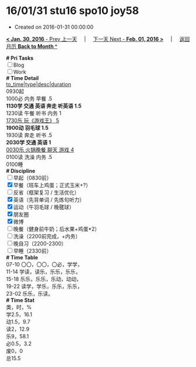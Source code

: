 # 16/01/31 stu16 spo10 joy58

- Created on 2016-01-31 00:00:00

[**< Jan. 30, 2016** - Prev 上一天](_archived/lifelogs/2016/01/d30.md) &nbsp; &nbsp; | &nbsp; &nbsp; [下一天 Next - **Feb. 01, 2016 >**](_archived/lifelogs/2016/02/d01.md) &nbsp; &nbsp; |  &nbsp; &nbsp; [返回月历 **Back to Month ^**](_archived/lifelogs/2016/01/index.md)
<br/><div><b># Pri Tasks</b></div><div><input type="checkbox"/>Blog</div><div><input type="checkbox"/>Work</div><div><b># Time Detail</b></div><div><u>to_time|type|desc|duration</u></div><div>0930起</div><div>1000必 内务 早餐 .5</div><div><b>1130学 交通 英语 奔走 听英语 1.5</b></div><div>1230读 午餐 听书 内务 1</div><div><u>1730乐 玩《游戏王》 5</u></div><div><b>1900动 羽毛球 1.5</b></div><div>1930读 奔走 听书 .5</div><div><b>2030学 交通 英语 1</b></div><div><u>0030乐 火锅晚餐 聊天 游戏 4</u></div><div>0100读 洗澡 内务 .5</div><div>0100睡</div><div><b># Discipline</b></div><div><input type="checkbox"/>早起（0830前）</div><div><input checked="true" type="checkbox"/>早餐（班车上鸡蛋；正式玉米+?）</div><div><input type="checkbox"/>反省（框架复习 / 生活优化）</div><div><input checked="true" type="checkbox"/>英语（先背单词 / 先炼句听力）</div><div><input checked="true" type="checkbox"/>运动（午羽毛球 / 晚毽球）</div><div><input checked="true" type="checkbox"/>朋友圈</div><div><input checked="true" type="checkbox"/>微博</div><div><input type="checkbox"/>晚餐（健身前牛奶；后水果+鸡蛋*2）</div><div><input type="checkbox"/>洗澡（2200前完成，+内务）</div><div><input type="checkbox"/>晚自习（2200-2300）</div><div><input type="checkbox"/>早睡（2330前）</div><div><b># Time Table</b></div><div>07-10 〇〇，〇〇，〇必，学学，</div><div>11-14 学读，读乐，乐乐，乐乐，</div><div>15-18 乐乐，乐乐，乐动，动动，</div><div>19-22 读学，学乐，乐乐，乐乐，</div><div>23-02 乐乐，乐读。</div><div><b># Time Stat</b></div><div>类，时，%</div><div>学2.5，16.1</div><div>动1.5，9.7</div><div>读2，12.9</div><div>乐9，58.1</div><div>必0.5，3.2</div><div>废0，0</div><div>总15.5</div>
